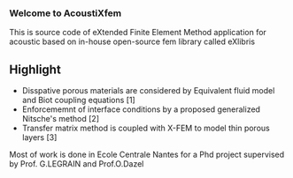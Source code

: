 ### Welcome to AcoustiXfem

This is source code of eXtended Finite Element Method application for acoustic based on in-house open-source fem library called eXlibris

## Highlight
* Disspative porous materials are considered by Equivalent fluid model and Biot coupling equations [1]
* Enforcememnt of interface conditions by a proposed generalized Nitsche's method [2]
* Transfer matrix method is coupled with X-FEM to model thin porous layers [3]

Most of work is done in Ecole Centrale Nantes for a Phd project supervised by Prof. G.LEGRAIN and Prof.O.Dazel
